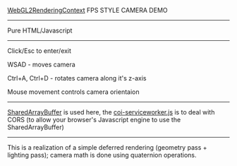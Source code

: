 [WebGL2RenderingContext](https://developer.mozilla.org/en-US/docs/Web/API/WebGL2RenderingContext) FPS STYLE CAMERA DEMO

***

Pure HTML/Javascript

***

Click/Esc to enter/exit

WSAD - moves camera

Ctrl+A, Ctrl+D - rotates camera along it's z-axis

Mouse movement controls camera orientaion

***

[SharedArrayBuffer](https://developer.mozilla.org/en-US/docs/Web/JavaScript/Reference/Global_Objects/SharedArrayBuffer) is used here, the [coi-serviceworker.js](https://github.com/gzuidhof/coi-serviceworker) is to deal with CORS  (to allow your browser's Javascript engine to use the SharedArrayBuffer)

***

This is a realization of a simple deferred rendering (geometry pass + lighting pass); camera math is done using quaternion operations.
